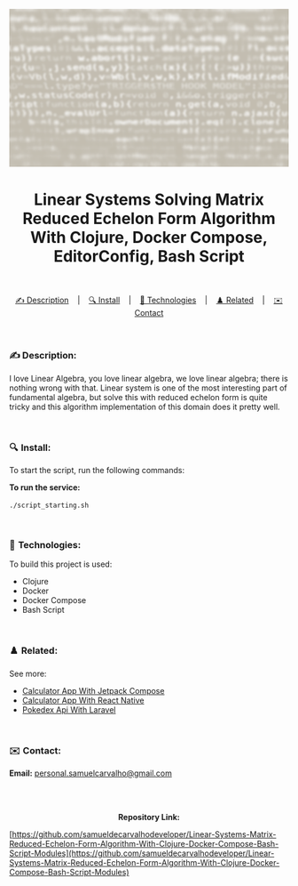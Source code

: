 ![](./thumbnail.png)

<h1 align="center">
Linear Systems Solving Matrix Reduced Echelon Form Algorithm With Clojure, Docker Compose, EditorConfig, Bash Script
</h1>

<br/>

<br/>

<div align="center">
  <a href="#description">✍️ Description</a> &nbsp;&nbsp;&nbsp;|&nbsp;&nbsp;&nbsp <a href="#install">🔍 Install</a> &nbsp;&nbsp;&nbsp;|&nbsp;&nbsp;&nbsp <a href="#technologies">🚀 Technologies</a> &nbsp;&nbsp;&nbsp;|&nbsp;&nbsp;&nbsp <a href="#related">♟️ Related</a> &nbsp;&nbsp;&nbsp;|&nbsp;&nbsp;&nbsp <a href="#contact">✉️ Contact</a>
</div>

<br />
<br />

<h3 id="description">✍️ Description:</h3>

<p>I love Linear Algebra, you love linear algebra, we love linear algebra; there is nothing wrong with that. Linear system is one of the most interesting part of fundamental algebra, but solve this with reduced echelon form is quite tricky and this algorithm implementation of this domain does it pretty well.</p>

<br />

<h3 id="install">🔍  Install:</h3>

<p>To start the script, run the following commands:<p>

**To run the service:**

`./script_starting.sh`

<br />

<h3 id="technologies">🚀  Technologies:</h3>

<p>To build this project is used:</p>

- Clojure
- Docker
- Docker Compose
- Bash Script

<br />

<h3 id="related">♟️  Related:</h3>

See more:

<ul>
  <li><a href="https://github.com/samueldecarvalhodeveloper/Calculator-App-With-Jetpack-Compose-Kotlin-Material-3-JUnit-Mockk-Dagger-2-Coroutines-Ui-Automator">Calculator App With Jetpack Compose</a></li>
  <li><a href="https://github.com/samueldecarvalhodeveloper/Calculator-App-With-React-Native-Expo-Custom-Hooks-Typescript-Async-Storage-Prettier-Eslint">Calculator App With React Native</a></li>
  <li><a href="https://github.com/samueldecarvalhodeveloper/Pokedex-API-With-Elixir-PHP-Python-Laravel-Phoenix-FastAPI-Uvicorn-Asyncio-Unittest-PHP-Unit-Docker">Pokedex Api With Laravel</a></li>
</ul>

<br />

<h3 id="contact">✉️  Contact:</h3>

**Email:**
<a href="mailto:personal.samuelcarvalho@gmail.com">personal.samuelcarvalho@gmail.com</a>

<br />
<br />

<p align="center"><strong>Repository Link:</strong></p>

[https://github.com/samueldecarvalhodeveloper/Linear-Systems-Matrix-Reduced-Echelon-Form-Algorithm-With-Clojure-Docker-Compose-Bash-Script-Modules](https://github.com/samueldecarvalhodeveloper/Linear-Systems-Matrix-Reduced-Echelon-Form-Algorithm-With-Clojure-Docker-Compose-Bash-Script-Modules)
